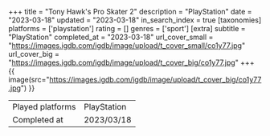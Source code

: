 +++
title = "Tony Hawk's Pro Skater 2"
description = "PlayStation"
date = "2023-03-18"
updated = "2023-03-18"
in_search_index = true
[taxonomies]
platforms = ['playstation']
rating = []
genres = ['sport']
[extra]
subtitle = "PlayStation"
completed_at = "2023-03-18"
url_cover_small = "https://images.igdb.com/igdb/image/upload/t_cover_small/co1y77.jpg"
url_cover_big = "https://images.igdb.com/igdb/image/upload/t_cover_big/co1y77.jpg"
+++
{{ image(src="https://images.igdb.com/igdb/image/upload/t_cover_big/co1y77.jpg") }}

|              |            |
| ------------ | ---------- |
| Played platforms    | PlayStation |
| Completed at | 2023/03/18 |

